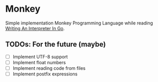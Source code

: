 # Monkey

Simple implementation Monkey Programming Language while 
reading [Writing An Interpreter In Go](https://interpreterbook.com/).

## TODOs: For the future (maybe)

- [ ] Implement UTF-8 support
- [ ] Implement float numbers
- [ ] Implement reading code from files
- [ ] Implement postfix expressions
